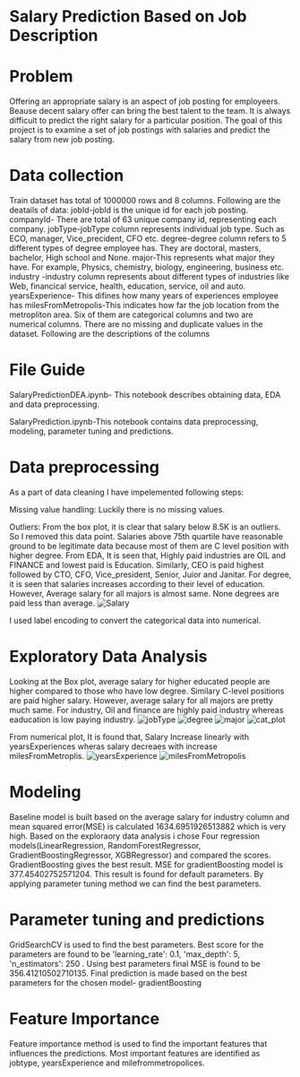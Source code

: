# Salary Prediction Based on Job Description
# Problem

Offering an appropriate salary is an aspect of job posting for employeers. Beause decent salary offer can bring the best talent to the team. It is always difficult to predict the right salary for a particular position. The goal of this project is to examine a set of job postings with salaries and predict the salary from new job posting.

# Data collection 
Train dataset has total of 1000000 rows and 8 columns. Following are the deatails of data:
jobId-jobId is the unique id for each job posting.
companyId- There are total of 63 unique company id, representing each company.
jobType-jobType column represents individual job type. Such as ECO, manager, Vice_precident, CFO etc.
degree-degree column refers to 5 different types of degree employee has. They are doctoral, masters, bachelor, High school and None.
major-This represents what major they have. For example, Physics, chemistry, biology, engineering, business etc.
industry -industry column represents about different types of industries like Web, financical service, health, education, service, oil and auto.
yearsExperience- This difines how many years of experiences employee has
milesFromMetropolis-This indicates how far the job location from the metropliton area.
Six of them are categorical columns and two are numerical columns. There are no missing and duplicate values in the dataset. Following are the descriptions of the columns

# File Guide
SalaryPredictionDEA.ipynb- This notebook describes obtaining data, EDA and data preprocessing.

SalaryPrediction.ipynb-This notebook contains data preprocessing, modeling, parameter tuning and predictions.

# Data preprocessing

As a part of data cleaning I have impelemented following steps:

Missing value handling: Luckily there is no missing values.

Outliers: From the box plot, it is clear that salary below 8.5K is an outliers. So I removed this data point. Salaries above 75th quartile have reasonable ground to be legitimate data because most of them are C level position with higher degree. From EDA, It is seen that, Highly paid industries are OIL and FINANCE and lowest paid is Education. Similarly, CEO is paid highest followed by CTO, CFO, Vice_president, Senior, Juior and Janitar. For degree, it is seen that salaries increases according to their level of education. However, Average salary for all majors is almost same. None degrees are paid less than average. 
![Salary](https://user-images.githubusercontent.com/33338872/74778437-30aa6480-5261-11ea-9076-887f5c77b012.jpg)

I used label encoding to convert the categorical data into numerical.
# Exploratory Data Analysis
Looking at the Box plot, average salary for higher educated people are higher compared to those who have low degree. Similary C-level positions are paid higher salary. However, average salary for all majors are pretty much same. For industry, Oil and finance are highly paid industry whereas eaducation is low paying industry. 
![jobType](https://user-images.githubusercontent.com/33338872/74778477-491a7f00-5261-11ea-9936-848ada21bbab.jpg)
![degree](https://user-images.githubusercontent.com/33338872/74778499-55064100-5261-11ea-83fc-70059be92881.jpg)
![major](https://user-images.githubusercontent.com/33338872/74778511-5899c800-5261-11ea-9f0b-3e31859a86f0.jpg)
![cat_plot](https://user-images.githubusercontent.com/33338872/74778518-5a638b80-5261-11ea-8d29-9a42a6ab0820.jpg)

From numerical plot, It is found that, Salary Increase linearly with yearsExperiences wheras salary decreaes with increase milesFromMetroplis. 
![yearsExperience](https://user-images.githubusercontent.com/33338872/74958072-0c1fcb00-53ce-11ea-878f-579fce868813.jpg)
![milesFromMetropolis](https://user-images.githubusercontent.com/33338872/74958080-0e822500-53ce-11ea-99e5-86f562e747f7.jpg)

# Modeling
Baseline model is built based on the average salary for industry column and mean squared error(MSE) is calculated 1634.6951926513882 which is very high. 
Based on the exploraory data analysis i chose Four regression models(LinearRegression, RandomForestRegressor, GradientBoostingRegressor, XGBRegressor) and compared the scores. GradientBoosting gives the best result. MSE for gradientBoosting model is 377.45402752571204. This result is found for default parameters. By applying parameter tuning method we can find the best parameters. 

# Parameter tuning and predictions
GridSearchCV is used to find the best parameters. Best score for the parameters are found to be 'learning_rate': 0.1, 'max_depth': 5, 'n_estimators': 250 . Using best parameters final MSE is found to be 356.41210502710135.
Final prediction is made based on the best parameters for the chosen model- gradientBoosting

# Feature Importance
Feature importance method is used to find the important features that influences the predictions. Most important features are identified as jobtype, yearsExperience and milefrommetropolices.


